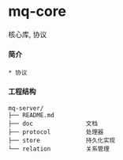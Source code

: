 mq-core
=======

核心库, 协议

#### 简介
    * 协议

#### 工程结构
    mq-server/
    ├── README.md
    ├── doc               文档
    ├── protocol          处理器
    ├── store             持久化实现
    └── relation          关系管理
